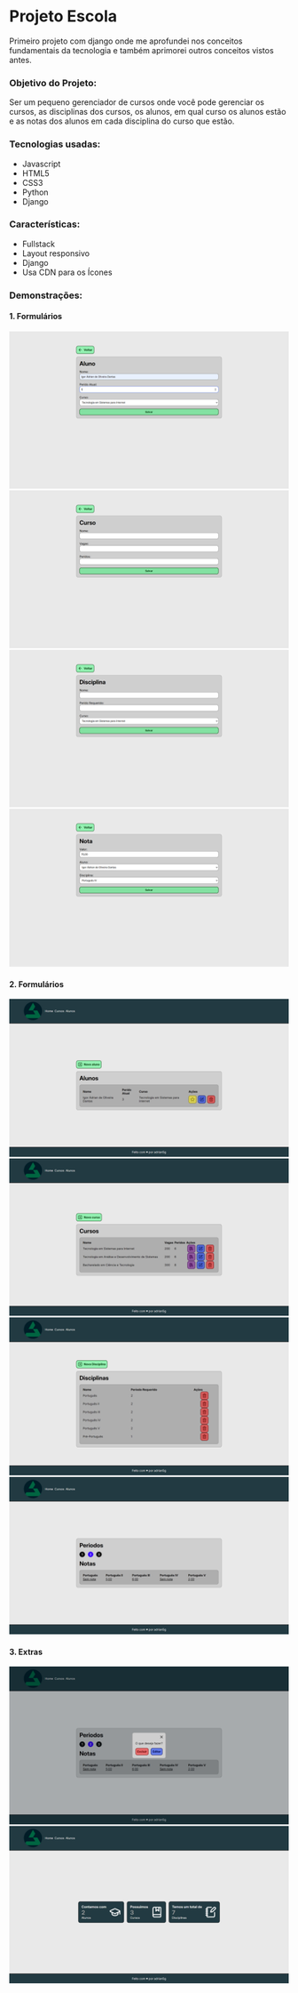 # Projeto Escola

Primeiro projeto com django onde me aprofundei nos conceitos fundamentais da tecnologia e também aprimorei outros conceitos vistos antes.

### Objetivo do Projeto:

Ser um pequeno gerenciador de cursos onde você pode gerenciar os cursos, as disciplinas dos cursos, os alunos, em qual curso os alunos estão e as notas dos alunos em cada disciplina do curso que estão.

### Tecnologias usadas:

- Javascript
- HTML5
- CSS3
- Python
- Django

### Características:

- Fullstack
- Layout responsivo
- Django
- Usa CDN para os Ícones

### Demonstrações:

#### 1. Formulários

![1](images/form_aluno.png)
![2](images/form_curso.png)
![3](images/form_disciplina.png)
![3](images/form_nota.png)

#### 2. Formulários

![4](images/listagem_alunos.png)
![5](images/listagem_cursos.png)
![6](images/listagem_disciplinas.png)
![7](images/listagem_notas.png)

#### 3. Extras

![8](images/modal_nota.png)
![8](images/tela_principal.png)
